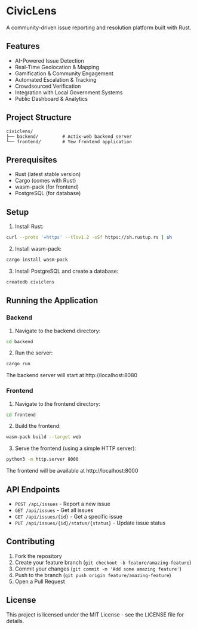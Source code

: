 # CivicLens

A community-driven issue reporting and resolution platform built with Rust.

## Features

- AI-Powered Issue Detection
- Real-Time Geolocation & Mapping
- Gamification & Community Engagement
- Automated Escalation & Tracking
- Crowdsourced Verification
- Integration with Local Government Systems
- Public Dashboard & Analytics

## Project Structure

```
civiclens/
├── backend/         # Actix-web backend server
└── frontend/        # Yew frontend application
```

## Prerequisites

- Rust (latest stable version)
- Cargo (comes with Rust)
- wasm-pack (for frontend)
- PostgreSQL (for database)

## Setup

1. Install Rust:
```bash
curl --proto '=https' --tlsv1.2 -sSf https://sh.rustup.rs | sh
```

2. Install wasm-pack:
```bash
cargo install wasm-pack
```

3. Install PostgreSQL and create a database:
```bash
createdb civiclens
```

## Running the Application

### Backend

1. Navigate to the backend directory:
```bash
cd backend
```

2. Run the server:
```bash
cargo run
```

The backend server will start at http://localhost:8080

### Frontend

1. Navigate to the frontend directory:
```bash
cd frontend
```

2. Build the frontend:
```bash
wasm-pack build --target web
```

3. Serve the frontend (using a simple HTTP server):
```bash
python3 -m http.server 8000
```

The frontend will be available at http://localhost:8000

## API Endpoints

- `POST /api/issues` - Report a new issue
- `GET /api/issues` - Get all issues
- `GET /api/issues/{id}` - Get a specific issue
- `PUT /api/issues/{id}/status/{status}` - Update issue status

## Contributing

1. Fork the repository
2. Create your feature branch (`git checkout -b feature/amazing-feature`)
3. Commit your changes (`git commit -m 'Add some amazing feature'`)
4. Push to the branch (`git push origin feature/amazing-feature`)
5. Open a Pull Request

## License

This project is licensed under the MIT License - see the LICENSE file for details. 